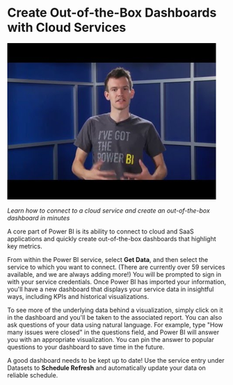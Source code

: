 <properties
   pageTitle="Create Out-of-the-Box Dashboards with Cloud Services"
   description="Creating Out-of-the-Box Dashboards with Cloud Services"
   services="powerbi"
   documentationCenter=""
   authors="davidiseminger"
   manager="mblythe"
   editor=""
   tags=""
   featuredVideo=""/>

<tags
   ms.service="powerbi"
   ms.devlang="NA"
   ms.topic="article"
   ms.tgt_pltfrm="NA"
   ms.workload="powerbi"
   ms.date="02/17/2016"
   ms.author="v-jescoo"/>

# Create Out-of-the-Box Dashboards with Cloud Services

[![Create SaaS Dashboards](./media/powerbi-learning-course0-article3/videothumb.jpg)](http://www.youtube.com/watch?v=2kAkUjQQD08)

*Learn how to connect to a cloud service and create an out-of-the-box dashboard in minutes*

A core part of Power BI is its ability to connect to cloud and SaaS applications and quickly create out-of-the-box dashboards that highlight key metrics.

From within the Power BI service, select **Get Data**, and then select the service to which you want to connect. (There are currently over 59 services available, and we are always adding more!) You will be prompted to sign in with your service credentials. Once Power BI has imported your information, you'll have a new dashboard that displays your service data in insightful ways, including KPIs and historical visualizations.

To see more of the underlying data behind a visualization, simply click on it in the dashboard and you'll be taken to the associated report. You can also ask questions of your data using natural language. For example, type "How many issues were closed" in the questions field, and Power BI will answer you with an appropriate visualization. You can pin the answer to popular questions to your dashboard to save time in the future.

A good dashboard needs to be kept up to date! Use the service entry under Datasets to **Schedule Refresh** and automatically update your data on reliable schedule.
